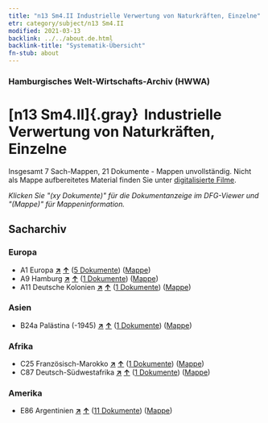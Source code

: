 ```yaml
---
title: "n13 Sm4.II Industrielle Verwertung von Naturkräften, Einzelne"
etr: category/subject/n13 Sm4.II
modified: 2021-03-13
backlink: ../../about.de.html
backlink-title: "Systematik-Übersicht"
fn-stub: about
---
```


### Hamburgisches Welt-Wirtschafts-Archiv (HWWA)
# [n13 Sm4.II]{.gray}&#8201; Industrielle Verwertung von Naturkräften, Einzelne&#160; 




Insgesamt 7 Sach-Mappen, 21 Dokumente - Mappen unvollständig.
Nicht als Mappe aufbereitetes Material finden Sie unter [digitalisierte Filme](/film/h1_sh).

_Klicken Sie "(xy Dokumente)" für die Dokumentanzeige im DFG-Viewer und "(Mappe)" für Mappeninformation._

## Sacharchiv




### Europa

- A1 Europa [**&nearr;**](../../../geo/i/140892/about.de.html "Europa (alle Mappen)") [**&uarr;**](../../../geo/about.de.html#A1 "Ländersystematik") (<a href="https://pm20.zbw.eu/dfgview/sh/140892,145103" title="über: Europa : Industrielle Verwertung von Naturkräften, Einzelne" target="_blank">5 Dokumente</a>) ([Mappe](http://purl.org/pressemappe20/folder/sh/140892,145103))
- A9 Hamburg [**&nearr;**](../../../geo/i/140905/about.de.html "Hamburg (alle Mappen)") [**&uarr;**](../../../geo/about.de.html#A9 "Ländersystematik") (<a href="https://pm20.zbw.eu/dfgview/sh/140905,145103" title="über: Hamburg : Industrielle Verwertung von Naturkräften, Einzelne" target="_blank">1 Dokumente</a>) ([Mappe](http://purl.org/pressemappe20/folder/sh/140905,145103))
- A11 Deutsche Kolonien [**&nearr;**](../../../geo/i/140960/about.de.html "Deutsche Kolonien (alle Mappen)") [**&uarr;**](../../../geo/about.de.html#A11 "Ländersystematik") (<a href="https://pm20.zbw.eu/dfgview/sh/140960,145103" title="über: Deutsche Kolonien : Industrielle Verwertung von Naturkräften, Einzelne" target="_blank">1 Dokumente</a>) ([Mappe](http://purl.org/pressemappe20/folder/sh/140960,145103))

### Asien

- B24a Palästina (-1945) [**&nearr;**](../../../geo/i/141115/about.de.html "Palästina (-1945) (alle Mappen)") [**&uarr;**](../../../geo/about.de.html#B24a "Ländersystematik") (<a href="https://pm20.zbw.eu/dfgview/sh/141115,145103" title="über: Palästina (-1945) : Industrielle Verwertung von Naturkräften, Einzelne" target="_blank">1 Dokumente</a>) ([Mappe](http://purl.org/pressemappe20/folder/sh/141115,145103))

### Afrika

- C25 Französisch-Marokko [**&nearr;**](../../../geo/i/141358/about.de.html "Französisch-Marokko (alle Mappen)") [**&uarr;**](../../../geo/about.de.html#C25 "Ländersystematik") (<a href="https://pm20.zbw.eu/dfgview/sh/141358,145103" title="über: Französisch-Marokko : Industrielle Verwertung von Naturkräften, Einzelne" target="_blank">1 Dokumente</a>) ([Mappe](http://purl.org/pressemappe20/folder/sh/141358,145103))
- C87 Deutsch-Südwestafrika [**&nearr;**](../../../geo/i/141450/about.de.html "Deutsch-Südwestafrika (alle Mappen)") [**&uarr;**](../../../geo/about.de.html#C87 "Ländersystematik") (<a href="https://pm20.zbw.eu/dfgview/sh/141450,145103" title="über: Deutsch-Südwestafrika : Industrielle Verwertung von Naturkräften, Einzelne" target="_blank">1 Dokumente</a>) ([Mappe](http://purl.org/pressemappe20/folder/sh/141450,145103))

### Amerika

- E86 Argentinien [**&nearr;**](../../../geo/i/141692/about.de.html "Argentinien (alle Mappen)") [**&uarr;**](../../../geo/about.de.html#E86 "Ländersystematik") (<a href="https://pm20.zbw.eu/dfgview/sh/141692,145103" title="über: Argentinien : Industrielle Verwertung von Naturkräften, Einzelne" target="_blank">11 Dokumente</a>) ([Mappe](http://purl.org/pressemappe20/folder/sh/141692,145103))



